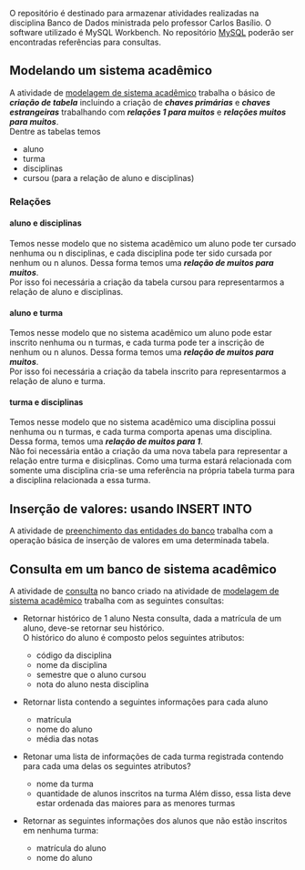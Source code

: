 O repositório é destinado para armazenar atividades realizadas na disciplina Banco de Dados ministrada pelo professor Carlos Basílio.
O software utilizado é MySQL Workbench. No repositório [MySQL](https://github.com/juliaDmiranda/SQL) poderão ser encontradas referências para consultas.

## Modelando um sistema acadêmico
  A atividade de [modelagem de sistema acadêmico](https://github.com/juliaDmiranda/BD/blob/main/FACULDADE/atv_04_05_2022.sql) trabalha o básico de ***criação de tabela*** incluindo a criação de ***chaves primárias*** e ***chaves estrangeiras*** trabalhando com ***relações 1 para muitos*** e ***relações muitos para muitos***.<br/>Dentre as tabelas temos
* aluno
* turma
* disciplinas
* cursou (para a relação de aluno e disciplinas)

### Relações

#### aluno e disciplinas
  Temos nesse modelo que no sistema acadêmico um aluno pode ter cursado nenhuma ou n disciplinas, e cada disciplina pode ter sido cursada por nenhum ou n alunos. Dessa forma temos uma ***relação de muitos para muitos***.<br/>Por isso foi necessária a criação da tabela cursou para representarmos a relação de aluno e disciplinas.

#### aluno e turma
  Temos nesse modelo que no sistema acadêmico um aluno pode estar inscrito nenhuma ou n turmas, e cada turma pode ter a inscrição de nenhum ou n alunos. Dessa forma temos uma ***relação de muitos para muitos***.<br/>Por isso foi necessária a criação da tabela inscrito para representarmos a relação de aluno e turma.
  
#### turma e disciplinas
  Temos nesse modelo que no sistema acadêmico uma disciplina possui nenhuma ou n turmas, e cada turma comporta apenas uma disciplina. Dessa forma, temos uma ***relação de muitos para 1***.<br/>Não foi necessária então a criação da uma nova tabela para representar a relação entre turma e disicplinas. Como uma turma estará relacionada com somente uma disciplina cria-se uma referência na própria tabela turma para a disciplina relacionada a essa turma.
  
## Inserção de valores: usando INSERT INTO
   A atividade de [preenchimento das entidades do banco](https://github.com/juliaDmiranda/BD/blob/main/FACULDADE/atv_11_05_2022_insert.sql)  trabalha com  a operação básica de inserção de valores em uma determinada tabela. 
   
## Consulta em um banco de sistema acadêmico
   A atividade de [consulta](https://github.com/juliaDmiranda/BD/blob/main/FACULDADE/atv_11_05_2022_consulta.sql) no banco criado na atividade de [modelagem de sistema acadêmico](https://github.com/juliaDmiranda/BD/tree/main/FACULDADE) trabalha com as seguintes consultas:
   
* Retornar histórico de 1 aluno 
   Nesta consulta, dada a matrícula de um aluno, deve-se retornar seu histórico.<br/>
   O histórico do aluno é composto pelos seguintes atributos:
   - código da disciplina
   - nome da disciplina
   - semestre que o aluno cursou
   - nota do aluno nesta disciplina
   
* Retornar lista contendo a seguintes informações para cada aluno
   - matrícula 
   - nome do aluno
   - média das notas
   
* Retonar uma lista de informações de cada turma registrada contendo para cada uma delas os seguintes atributos?
   - nome da turma
   - quantidade de alunos inscritos na turma
   Além disso, essa lista deve estar ordenada das maiores para as menores turmas
   
* Retornar as seguintes informações dos alunos que não estão inscritos em nenhuma turma:
   - matrícula do aluno
   - nome do aluno
